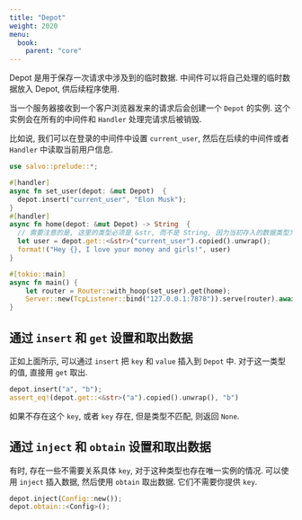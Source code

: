 ```yaml
---
title: "Depot"
weight: 2020
menu:
  book:
    parent: "core"
---
```


Depot 是用于保存一次请求中涉及到的临时数据. 中间件可以将自己处理的临时数据放入 Depot, 供后续程序使用.

当一个服务器接收到一个客户浏览器发来的请求后会创建一个 ```Depot``` 的实例. 这个实例会在所有的中间件和 ```Handler``` 处理完请求后被销毁.

比如说, 我们可以在登录的中间件中设置 ```current_user```, 然后在后续的中间件或者 ```Handler``` 中读取当前用户信息.

```rust
use salvo::prelude::*;

#[handler]
async fn set_user(depot: &mut Depot)  {
  depot.insert("current_user", "Elon Musk");
}
#[handler]
async fn home(depot: &mut Depot) -> String  {
  // 需要注意的是, 这里的类型必须是 &str, 而不是 String, 因为当初存入的数据类型为 &str.
  let user = depot.get::<&str>("current_user").copied().unwrap();
  format!("Hey {}, I love your money and girls!", user)
}

#[tokio::main]
async fn main() {
    let router = Router::with_hoop(set_user).get(home);
    Server::new(TcpListener::bind("127.0.0.1:7878")).serve(router).await;
}
```

## 通过 `insert` 和 `get` 设置和取出数据

 正如上面所示, 可以通过 `insert` 把 `key` 和 `value` 插入到 `Depot` 中. 对于这一类型的值, 直接用 `get` 取出.

```rust
depot.insert("a", "b");
assert_eq!(depot.get::<&str>("a").copied().unwrap(), "b")
```

 如果不存在这个 `key`, 或者 `key` 存在, 但是类型不匹配, 则返回 `None`.

## 通过 `inject` 和 `obtain` 设置和取出数据

有时, 存在一些不需要关系具体 `key`, 对于这种类型也存在唯一实例的情况. 可以使用 `inject` 插入数据, 然后使用 `obtain` 取出数据. 它们不需要你提供 `key`.

```rust
depot.inject(Config::new());
depot.obtain::<Config>();
```
